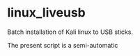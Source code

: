 linux_liveusb
=============

Batch installation of Kali linux to USB sticks.

The present script is a semi-automatic 
